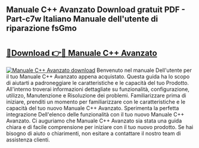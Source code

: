 ## Manuale C++ Avanzato Download gratuit PDF - Part-c7w Italiano Manuale dell'utente di riparazione fsGmo

# <h2><a href="http://df99our.blite.top/?on=Manuale+C%2b%2b+Avanzato">🔗Download 👉🔴 Manuale C++ Avanzato</a></h2>

[![Manuale C++ Avanzato download](https://i.imgur.com/lujVjoI.png)](http://df99our.blite.top/?on=Manuale+C%2b%2b+Avanzato)
Benvenuto nel manuale Dell'utente per il tuo Manuale C++ Avanzato appena acquistato. Questa guida ha lo scopo di aiutarti a padroneggiare le caratteristiche e le capacità del tuo Prodotto. All'interno troverai informazioni dettagliate su funzionalità, configurazione, utilizzo, Manutenzione e Risoluzione dei problemi. Familiarizzare prima di iniziare, prenditi un momento per familiarizzare con le caratteristiche e le capacità del tuo nuovo Manuale C++ Avanzato. Sperimenta la perfetta integrazione Dell'elenco delle funzionalità con il tuo nuovo Manuale C++ Avanzato. Ci auguriamo che Manuale C++ Avanzato sia stata una guida chiara e di facile comprensione per iniziare con il tuo nuovo prodotto. Se hai bisogno di aiuto o chiarimenti, non esitare a contattare il nostro team di assistenza clienti.
